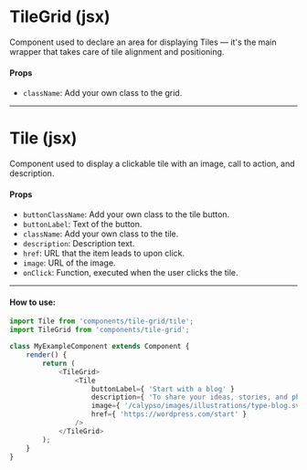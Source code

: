 TileGrid (jsx)
==========

Component used to declare an area for displaying Tiles — it's the main wrapper that takes care of tile alignment and positioning.

#### Props

* `className`: Add your own class to the grid.

----------

Tile (jsx)
==========

Component used to display a clickable tile with an image, call to action, and description.

#### Props

* `buttonClassName`: Add your own class to the tile button.
* `buttonLabel`: Text of the button.
* `className`: Add your own class to the tile.
* `description`: Description text.
* `href`: URL that the item leads to upon click.
* `image`: URL of the image.
* `onClick`: Function, executed when the user clicks the tile.

----------

#### How to use:

```js
import Tile from 'components/tile-grid/tile';
import TileGrid from 'components/tile-grid';

class MyExampleComponent extends Component {
	render() {
		return (
			<TileGrid>
				<Tile
					buttonLabel={ 'Start with a blog' }
					description={ 'To share your ideas, stories, and photographs with your followers.' }
					image={ '/calypso/images/illustrations/type-blog.svg' }
					href={ 'https://wordpress.com/start' }
				/>
			</TileGrid>
		);
	}
}
```